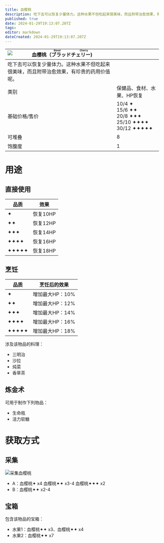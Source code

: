 ```yaml
---
title: 血樱桃
description: 吃下去可以恢复少量体力。这种水果不但吃起来很美味，而且附带治愈效果，有珍贵的药用价值呢。
published: true
date: 2024-01-29T19:13:07.207Z
tags: 
editor: markdown
dateCreated: 2024-01-29T19:13:07.207Z
---
```


| <img style="float: left;" src="此处放物品图标" />血樱桃（<ruby>ブラッドチェリー<rt>Blood Cherry</rt></ruby>) ||
| - | - |
| 吃下去可以恢复少量体力。这种水果不但吃起来很美味，而且附带治愈效果，有珍贵的药用价值呢。 ||
| 类别 | 保健品、食材、水果、HP恢复 |
| 基础价格/售价 | 10/4 ✦<br>15/6 ✦✦<br>20/8 ✦✦✦<br>25/10 ✦✦✦✦<br>30/12 ✦✦✦✦✦ |
| 可堆叠 | 8 |
| 饱腹度 | 1 |

# 用途
## 直接使用
| 品质 | 效果 |
| - | - |
| ✦ | 恢复10HP |
| ✦✦ | 恢复12HP |
| ✦✦✦ | 恢复14HP |
| ✦✦✦✦ | 恢复16HP |
| ✦✦✦✦✦ | 恢复18HP |
## 烹饪
| 品质 | 烹饪后的效果 |
| - | - |
| ✦ | 增加最大HP：10% |
| ✦✦ | 增加最大HP：12% |
| ✦✦✦ | 增加最大HP：14% |
| ✦✦✦✦ | 增加最大HP：16% |
| ✦✦✦✦✦ | 增加最大HP：18% |
涉及该物品的料理：
- 三明治
- 沙拉
- 炖菜
- 香草茶
## 炼金术
可用于制作下列物品：
- 生命瓶
- 活力软糖

# 获取方式
## 采集
![采集血樱桃](/assets/items/blood_cherry/get_blood_cherry.png)
- A：血樱桃✦ x4 血樱桃✦✦ x3-4 血樱桃✦✦✦ x2
- B：血樱桃✦✦ x2-4
## 宝箱
包含该物品的宝箱：
- 水果1：血樱桃✦✦ x3、血樱桃✦✦ x4
- 水果2：血樱桃✦✦ x7